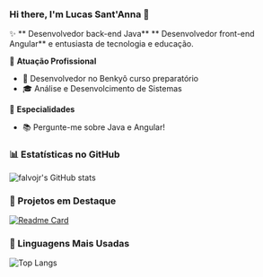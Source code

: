 ### Hi there, I'm Lucas Sant'Anna 👋

✨ ** Desenvolvedor back-end Java** ** Desenvolvedor front-end Angular** e entusiasta de tecnologia e educação.

🏢 **Atuação Profissional**
- 🚀 Desenvolvedor no Benkyô curso preparatório
- 🎓 Análise e Desenvolcimento de Sistemas

📱 **Especialidades**
- 📚 Pergunte-me sobre Java e Angular!

### 📊 Estatísticas no GitHub

![falvojr's GitHub stats](https://github-readme-stats.vercel.app/api?username=LSantAnnaB&show_icons=true&theme=dracula)

### 📌 Projetos em Destaque

[![Readme Card](https://github-readme-stats.vercel.app/api/pin/?username=LSantAnnaB&repo=api_Voll_Med)](https://github.com/LSantAnnaB/api_Voll_Med)

### 🚀 Linguagens Mais Usadas

![Top Langs](https://github-readme-stats.vercel.app/api/top-langs/?username=LSantAnnaB&layout=compact)
